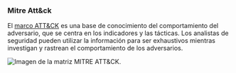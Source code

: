 ### Mitre Att&ck

El [marco ATT&CK](https://tryhackme.com/room/mitre) es una base de conocimiento del comportamiento del adversario, que se centra en los indicadores y las tácticas. Los analistas de seguridad pueden utilizar la información para ser exhaustivos mientras investigan y rastrean el comportamiento de los adversarios.  

![Imagen de la matriz MITRE ATT&CK.](https://tryhackme-images.s3.amazonaws.com/user-uploads/5fc2847e1bbebc03aa89fbf2/room-content/5d94b9da7f9ddc77bd46895bc1b936d8.png)
